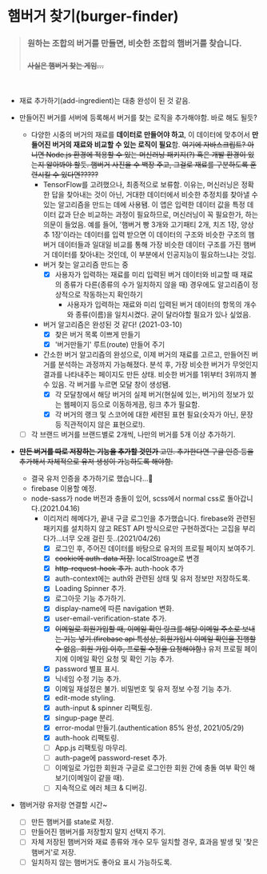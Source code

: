 # 햄버거 찾기(burger-finder)

  ><h3>원하는 조합의 버거를 만들면, 비슷한 조합의 햄버거를 찾습니다.<h3><h4><del>사실은 햄버거 찾는 게임...<del></h4>

<br>

- 재료 추가하기(add-ingredient)는 대충 완성이 된 것 같음.
  
- 만들어진 버거를 서버에 등록해서 버거를 찾는 로직을 추가해야함. 바로 해도 될듯?
    - 다양한 시중의 버거의 재료를 **데이터로 만들어야 하고**, 이 데이터에 맞추어서 **만들어진 버거의 재료와 비교할 수 있는 로직이 필요**함. ~~여기에 자바스크립트? 아니면 Node.js 환경에 적용할 수 있는 머신러닝 패키지(?) 혹은 개발 환경이 있는지 알아봐야 할듯. 햄버거 사진을 수 백장 주고, 그걸로 재료를 구분하도록 훈련시킬 수 있다면?????~~
        - TensorFlow를 고려했으나, 최종적으로 보류함. 이유는, 머신러닝은 정확한 답을 찾아내는 것이 아닌, 거대한 데이터에서 비슷한 추정치를 찾아낼 수 있는 알고리즘을 만드는 데에 사용됌. 이 앱은 입력한 데이터 값을 특정 데이터 값과 단순 비교하는 과정이 필요하므로, 머신러닝이 꼭 필요한가, 하는 의문이 들었음. 예를 들어, '햄버거 빵 3개와 고기패티 2개, 치즈 1장, 양상추 1장'이라는 데이터를 입력 받으면 이 데이터의 구조와 비슷한 구조의 햄버거 데이터들과 일대일 비교를 통해 가장 비슷한 데이터 구조를 가진 햄버거 데이터를 찾아내는 것인데, 이 부분에서 인공지능이 필요하느냐는 것임.
        - 버거 찾는 알고리즘 만드는 중
            - [x]  사용자가 입력하는 재료를 미리 입력된 버거 데이터와 비교할 때 재료의 종류가 다른(종류의 수가 일치하지 않을 때) 경우에도 알고리즘이 정상적으로 작동하는지 확인하기
                - 사용자가 입력하는 재료와 미리 입력된 버거 데이터의 항목의 개수와 종류(이름)을 일치시켰다. 굳이 달라야할 필요가 있나 싶었음.
        - 버거 알고리즘은 완성된 것 같다! (2021-03-10)
            - [x]  찾은 버거 목록 이쁘게 만들기
            - [x]  '버거만들기' 루트(route) 만들어 주기
        - 간소한 버거 알고리즘의 완성으로, 이제 버거의 재료를 고르고, 만들어진 버거를 분석하는 과정까지 가능해졌다. 분석 후, 가장 비슷한 버거가 무엇인지 결과를 나타내주는 페이지도 만든 상태. 비슷한 버거를 1위부터 3위까지 볼 수 있음. 각 버거를 누르면 모달 창이 생성됌.
            - [x]  각 모달창에서 해당 버거의 실제 버거(현실에 있는, 버거)의 정보가 있는 웹페이지 등으로 이동하게끔, 링크 추가 필요함.
            - [x]  각 버거의 랭크 및 스코어에 대한 세련된 표현 필요(숫자가 아닌, 문장 등 직관적이지 않은 표현으로!).
    - [ ]  각 브랜드 버거를 브랜드별로 2개씩, 나만의 버거를 5개 이상 추가하기.
- ~~**만든 버거를 따로 저장하는 기능을 추가할 것인가** 고민. 추가한다면 구글 인증 등을 추가해서 자체적으로 유저 생성이 가능하도록 해야함.~~
    - 결국 유저 인증을 추가하기로 했습니다...🎉
    - firebase 이용할 예정.
    - node-sass가 node 버전과 충돌이 있어, scss에서 normal css로 돌아갑니다.(2021.04.16)
      - 이리저리 헤메다가, 끝내 구글 로그인을 추가했습니다. firebase와 관련된 패키지를 설치하지 않고 REST API 방식으로만 구현하겠다는 고집을 부리다가...너무 오래 걸린 듯..(2021/04/26)
        - [x] 로그인 후, 주어진 데이터를 바탕으로 유저의 프로필 페이지 보여주기.
        - [x] ~~cookie에 auth-data 저장.~~ localStroage로 변경
        - [x] ~~http-request-hook 추가.~~ auth-hook 추가
        - [x] auth-context에는 auth와 관련된 상태 및 유저 정보만 저장하도록.
        - [x] Loading Spinner 추가.
        - [x] 로그아웃 기능 추가하기.
        - [x] display-name에 따른 navigation 변화.
        - [x] user-email-verification-state 추가.
        - [x] ~~이메일로 회원가입할 때, 이메일 확인 링크를 해당 이메일 주소로 보내는 기능 넣기.(firebase api 특성상, 회원가입시 이메일 확인을 진행할 수 없음. 회원 가입 이후, 프로필 수정을 요청해야함.)~~ 유저 프로필 페이지에 이메일 확인 요청 및 확인 기능 추가.
        - [x] password 별표 표시.
        - [x] 닉네임 수정 기능 추가.
        - [x] 이메일 재설정은 불가. 비밀번호 및 유저 정보 수정 기능 추가.
        - [x] edit-mode styling.
        - [x] auth-input & spinner 리팩토링.
        - [x] singup-page 분리.
        - [x] error-modal 만들기.(authentication 85% 완성, 2021/05/29)
        - [x] auth-hook 리팩토링.
        - [ ] App.js 리팩토링 마무리.
        - [ ] auth-page에 password-reset 추가.
        - [ ] 이메일로 가입한 회원과 구글로 로그인한 회원 간에 충돌 여부 확인 해보기(이메일이 같을 때).
        - [ ] 지속적으로 에러 체크 & 디버깅.
- 햄버거랑 유저랑 연결할 시간~
  - [ ] 만든 햄버거를 state로 저장.
  - [ ] 만들어진 햄버거를 저장할지 말지 선택지 주기.
  - [ ] 자체 저장된 햄버거와 재료 종류와 개수 모두 일치할 경우, 효과음 발생 및 '찾은 햄버거'로 저장.
  - [ ] 일치하지 않는 햄버거도 좋아요 표시 가능하도록.